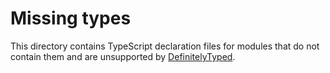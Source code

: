 # Missing types

This directory contains TypeScript declaration files for modules that do not
contain them and are unsupported by
[DefinitelyTyped](https://github.com/DefinitelyTyped/DefinitelyTyped).
